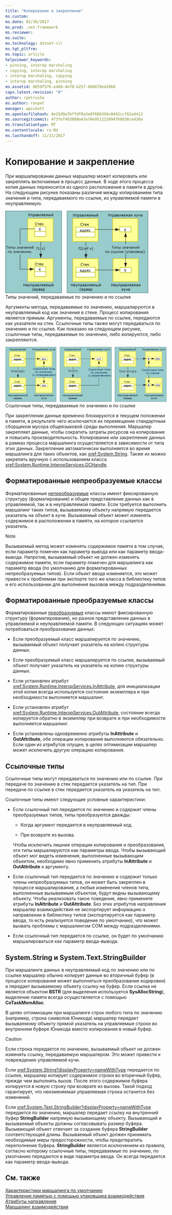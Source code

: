 ```yaml
---
title: "Копирование и закрепление"
ms.custom: 
ms.date: 03/30/2017
ms.prod: .net-framework
ms.reviewer: 
ms.suite: 
ms.technology: dotnet-clr
ms.tgt_pltfrm: 
ms.topic: article
helpviewer_keywords:
- pinning, interop marshaling
- copying, interop marshaling
- interop marshaling, copying
- interop marshaling, pinning
ms.assetid: 0059f576-e460-4e70-b257-668870e420b8
caps.latest.revision: "8"
author: rpetrusha
ms.author: ronpet
manager: wpickett
ms.openlocfilehash: 8e25d9a7bffdf0a3e8f68639dc0442ccf62a4412
ms.sourcegitcommit: 4f3fef493080a43e70e951223894768d36ce430a
ms.translationtype: MT
ms.contentlocale: ru-RU
ms.lasthandoff: 11/21/2017
---
```

# <a name="copying-and-pinning"></a>Копирование и закрепление
При маршалировании данных маршалер может копировать или закреплять включаемые в процесс данные. В ходе этого процесса копия данных переносится из одного расположения в памяти в другое. На следующем рисунке показаны различия между копированием типа значения и типа, передаваемого по ссылке, из управляемой памяти в неуправляемую.  
  
 ![Типы значений, передаваемые по значению и по ссылке](../../../docs/framework/interop/media/interopmarshalcopy.gif "interopmarshalcopy")  
Типы значений, передаваемые по значению и по ссылке  
  
 Аргументы метода, передаваемые по значению, маршалируются в неуправляемый код как значения в стеке. Процесс копирования является прямым. Аргументы, передаваемые по ссылке, передаются как указатели на стек. Ссылочные типы также могут передаваться по значению и по ссылке. Как показано на следующем рисунке, ссылочные типы, передаваемые по значению, либо копируются, либо закрепляются.  
  
 ![COM-взаимодействие](../../../docs/framework/interop/media/interopmarshalpin.gif "interopmarshalpin")  
Ссылочные типы, передаваемые по значению и по ссылке  
  
 При закреплении данные временно блокируются в текущем положении в памяти, в результате чего исключается их перемещение стандартным сборщиком мусора общеязыковой среды выполнения. Маршалер закрепляет данные, чтобы сократить затраты ресурсов на копирование и повысить производительность. Копирование или закрепление данных в рамках процесса маршалинга осуществляется в зависимости от типа этих данных.  Закрепление автоматически выполняется во время маршалинга для таких объектов, как <xref:System.String>. Также их можно закрепить вручную с использованием класса <xref:System.Runtime.InteropServices.GCHandle>.  
  
## <a name="formatted-blittable-classes"></a>Форматированные непреобразуемые классы  
 Форматированные [непреобразуемые](../../../docs/framework/interop/blittable-and-non-blittable-types.md) классы имеют фиксированную структуру (форматирование) и общее представление данных как в управляемой, так и в неуправляемой памяти. Если требуется выполнить маршалинг таких типов, вызываемому объекту напрямую передается указатель на объект в куче. Вызываемый объект может изменять содержимое в расположении в памяти, на которое ссылается указатель.  
  
> [!NOTE]
>  Вызываемый метод может изменять содержимое памяти в том случае, если параметр помечен как параметр вывода или как параметр ввода-вывода. Напротив, вызываемый объект не должен изменять содержимое памяти, если параметр помечен для маршалинга как параметр ввода (по умолчанию для форматированных непреобразуемых типов). Если объект ввода изменяется, это может привести к проблемам при экспорте того же класса в библиотеку типов и его использовании для выполнения вызовов между подразделениями.  
  
## <a name="formatted-non-blittable-classes"></a>Форматированные преобразуемые классы  
 Форматированные [преобразуемые](../../../docs/framework/interop/blittable-and-non-blittable-types.md) классы имеют фиксированную структуру (форматирование), но разное представление данных в управляемой и неуправляемой памяти. В следующих ситуациях может потребоваться преобразование данных:  
  
-   Если преобразуемый класс маршалируется по значению, вызываемый объект получает указатель на копию структуры данных.  
  
-   Если преобразуемый класс маршалируется по ссылке, вызываемый объект получает указатель на указатель на копию структуры данных.  
  
-   Если установлен атрибут <xref:System.Runtime.InteropServices.InAttribute>, для инициализации этой копии всегда используется состояние экземпляра и при необходимости выполняется маршалинг.  
  
-   Если установлен атрибут <xref:System.Runtime.InteropServices.OutAttribute>, состояние всегда копируется обратно в экземпляр при возврате и при необходимости выполняется маршалинг.  
  
-   Если установлены одновременно атрибуты **InAttribute** и **OutAttribute**, обе операции копирования выполняются обязательно. Если один из атрибутов опущен, в целях оптимизации маршалер может исключить другую операцию копирования.  
  
## <a name="reference-types"></a>Ссылочные типы  
 Ссылочные типы могут передаваться по значению или по ссылке. При передаче по значению в стек передается указатель на тип. При передаче по ссылке в стек передается указатель на указатель на тип.  
  
 Ссылочные типы имеют следующие условные характеристики:  
  
-   Если ссылочный тип передается по значению и содержит члены преобразуемых типов, типы преобразуются дважды:  
  
    -   Когда аргумент передается в неуправляемый код.  
  
    -   При возврате из вызова.  
  
     Чтобы исключить лишние операции копирования и преобразования, эти типы маршалируются как параметры ввода. Чтобы вызывающий объект мог видеть изменения, выполненные вызывающим объектом, необходимо явно применить атрибуты **InAttribute** и **OutAttribute** к аргументу.  
  
-   Если ссылочный тип передается по значению и содержит только члены непреобразуемых типов, он может быть закреплен в процессе маршалирования, а любые изменения членов типа, выполненные вызываемым объектом, будут видны вызывающему объекту. Чтобы реализовать такое поведение, явно примените атрибуты **InAttribute** и **OutAttribute**. Без этих атрибутов направления маршалер взаимодействия не экспортирует информацию о направлении в библиотеку типов (экспортируется как параметр ввода, то есть реализуется поведение по умолчанию), что может вызвать проблемы с маршалингом COM между подразделениями.  
  
-   Если ссылочный тип передается по ссылке, он будет по умолчанию маршалироваться как параметр ввода-вывода.  
  
## <a name="systemstring-and-systemtextstringbuilder"></a>System.String и System.Text.StringBuilder  
 При маршалинге данных в неуправляемый код по значению или по ссылке маршалер обычно копирует данные во вторичный буфер (в процессе копирования может выполняться преобразование кодировки) и передает вызываемому объекту ссылку на буфер. Если ссылка не является объектом **BSTR** (для выделения используется **SysAllocString**), выделение памяти всегда осуществляется с помощью **CoTaskMemAlloc**.  
  
 В целях оптимизации при маршалинге строк любого типа по значению (например, строка символов Юникода) маршалер передает вызываемому объекту прямой указатель на управляемые строки во внутреннем буфере Юникода вместо копирования в новый буфер.  
  
> [!CAUTION]
>  Если строка передается по значению, вызываемый объект не должен изменять ссылку, передаваемую маршалером. Это может привести к повреждению управляемой кучи.  
  
 Если <xref:System.String?displayProperty=nameWithType> передается по ссылке, маршалер копирует содержимое строки во вторичный буфер, прежде чем выполнять вызов. После этого содержимое буфера копируется в новую строку при возврате из вызова. Такой подход гарантирует, что неизменяемая управляемая строка останется без изменений.  
  
 Если <xref:System.Text.StringBuilder?displayProperty=nameWithType> передается по значению, маршалер передает ссылку на внутренний буфер **StringBuilder** напрямую вызывающему объекту. Вызывающий и вызываемый объекты должны согласовывать размер буфера. Вызывающий объект отвечает за создание буфера **StringBuilder** соответствующей длины. Вызываемый объект должен принимать необходимые меры предосторожности, чтобы предотвратить переполнение буфера. **StringBuilder** является исключением из правила, согласно которому ссылочные типы, передаваемые по значению, по умолчанию передаются в виде параметра ввода. Он всегда передается как параметр ввода-вывода.  
  
## <a name="see-also"></a>См. также  
 [Характеристики маршалинга по умолчанию](../../../docs/framework/interop/default-marshaling-behavior.md)  
 [Управление памятью с помощью упаковщика взаимодействия](http://msdn.microsoft.com/en-us/417206ce-ee3e-4619-9529-0c0b686c7bee)  
 [Атрибуты направления](http://msdn.microsoft.com/en-us/241ac5b5-928e-4969-8f58-1dbc048f9ea2)  
 [Маршалинг взаимодействия](../../../docs/framework/interop/interop-marshaling.md)
